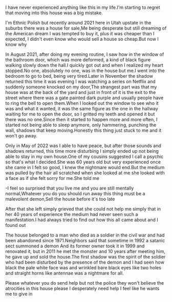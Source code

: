 I have never experienced anything like this in my life.I'm starting to regret that moving into this house was a big mistake.

I'm Ethnic Polish but recently around 2021 here in Utah upstate in the suburbs there was a house for sale,Me being desperate but still dreaming of the American dream I was tempted to buy it, plus it was cheaper than I expected, I didn't even know who would sell a house so cheap.But now I know why 

In August 2021, after doing my evening routine, I saw how in the window of the bathroom door, which was more deformed, a kind of black figure walking slowly down the hall.I quickly got out and when I realized my heart stopped.No one, absolutely no one, was in the house but me.I went into the bedroom to go to bed, being very tired.Later in November the shadow returned this time it was evening I was watching a series on Netflix and suddenly someone knocked on my door,The strangest part was that my house was at the back of the yard and just in front of it is the exit to the street where there was a gate painted dark purple and usually people have to ring the bell to open them.When I looked out the window to see who it was and what it wanted, it was the same figure as the one in the hallway waiting for me to open the door, so I gritted my teeth and opened it but there was no one.Since then it started to happen more and more often, I started not being able to sleep anymore, only hammering, punching the wall, shadows that keep moving.Honestly this thing just stuck to me and it won't go away.

Only in May of 2022 was I able to have peace, but after those sounds and shadows returned, this time more disturbing I simply ended up not being able to stay in my own house.One of my cousins ​​suggested I call a psychic so that's what I decided.She was 60 years old but very experienced once she came in I felt so good, I knew the nightmare would end.But the medium was pulled by the hair all scratched when she looked at me she looked with a face as if she felt sorry for me.She told me

-I feel so surprised that you live me and you are still mentally normal,Whatever you do you should run away this thing must be a malevolent demon,Sell ​​the house before it's too late 

After that she left simply grieved that she could not help me simply that in her 40 years of experience the medium had never seen such a manifestation.I had always tried to find out how this all came about and I found out

The house belonged to a man who died as a soldier in the civil war and had been abandoned since 1971.Neighbors said that sometime in 1992 a satanic sect summoned a demon And its former owner took it in 1999 and renovated it, but in 2011 he met the monster and 10 years after meeting him, he gave up and sold the house.The first shadow was the spirit of the soldier who had been disturbed by the presence of the demon and I had seen how black the pale white face was and wrinkled bare black eyes like two holes and straight horns like antennae was a nightmare for all.

Please whatever you do send help but not the police they won't believe the atrocities in this house please I desperately need help I feel like he wants me to give in